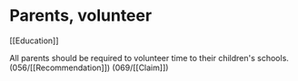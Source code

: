# Parents, volunteer

[[Education]]

All parents should be required to volunteer time to their children's schools. (056/[[Recommendation]])
(069/[[Claim]])



